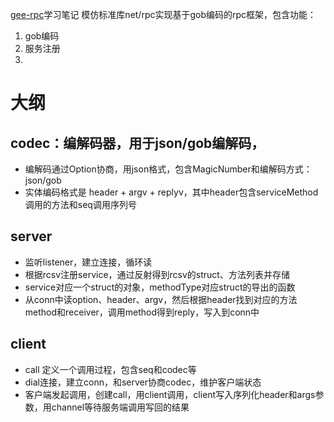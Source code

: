 [gee-rpc](https://geektutu.com/post/geerpc.html)学习笔记
模仿标准库net/rpc实现基于gob编码的rpc框架，包含功能：
1. gob编码
2. 服务注册
3. 

# 大纲

## codec：编解码器，用于json/gob编解码，
* 编解码通过Option协商，用json格式，包含MagicNumber和编解码方式：json/gob
* 实体编码格式是 header + argv + replyv，其中header包含serviceMethod调用的方法和seq调用序列号

## server

* 监听listener，建立连接，循环读
* 根据rcsv注册service，通过反射得到rcsv的struct、方法列表并存储
* service对应一个struct的对象，methodType对应struct的导出的函数
* 从conn中读option、header、argv，然后根据header找到对应的方法method和receiver，调用method得到reply，写入到conn中

## client

* call 定义一个调用过程，包含seq和codec等
* dial连接，建立conn，和server协商codec，维护客户端状态
* 客户端发起调用，创建call，用client调用，client写入序列化header和args参数，用channel等待服务端调用写回的结果

## 